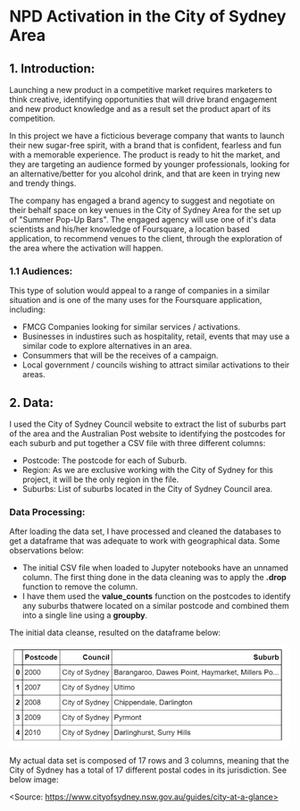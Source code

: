 # NPD Activation in the City of Sydney Area

## 1. Introduction:

Launching a new product in a competitive market requires marketers to think creative, identifying opportunities that will drive brand engagement and new product knowledge and as a result set the product apart of its competition. 

In this project we have a ficticious beverage company that wants to launch their new sugar-free spirit, with a brand that is confident, fearless and fun with a memorable experience. The product is ready to hit the market, and they are targeting an audience formed by younger professionals, looking for an alternative/better for you alcohol drink, and that are keen in trying new and trendy things.

The company has engaged a brand agency to suggest and negotiate on their behalf space on key venues in the City of Sydney Area for the set up of "Summer Pop-Up Bars". The engaged agency will use one of it's data scientists and his/her knowledge of Foursquare, a location based application, to recommend venues to the client, through the exploration of the area where the activation will happen. 

### 1.1 Audiences: 

This type of solution would appeal to a range of companies in a similar situation and is one of the many uses for the Foursquare application, including: 

<ul>
<li> FMCG Companies looking for similar services / activations.</li>
<li> Businesses in industires such as hospitality, retail, events that may use a similar code to explore alternatives in an area.</li>
<li> Consummers that will be the receives of a campaign.</li>
<li> Local government / councils wishing to attract similar activations to their areas.</li>
</ul>

## 2. Data: 

I used the City of Sydney Council website to extract the list of suburbs part of the area and the Australian Post website to identifying the postcodes for each suburb and put together a CSV file with three different columns: 

<ul>
<li> Postcode: The postcode for each of Suburb.</li>
<li> Region: As we are exclusive working with the City of Sydney for this project, it will be the only region in the file. </li>
<li> Suburbs: List of suburbs located in the City of Sydney Council area.</li>
</ul>


### Data Processing:

After loading the data set, I have processed and cleaned the databases to get a dataframe that was adequate to work with geographical data. Some observations below: 

<ul> 
  <li> The initial CSV file when loaded to Jupyter notebooks have an unnamed column. The first thing done in the data cleaning was to apply the <b> .drop</b> function to remove the column.</li>
  <li> I have them used the <b>value_counts</b> function on the postcodes to identify any suburbs thatwere located on a similar postcode and combined them into a single line using a <b>groupby</b>. </li>
</ul>

The initial data cleanse, resulted on the dataframe below: 

![](https://github.com/carolcosta1984/Coursera_Capstone/blob/master/Images/Data%20Set.PNG)




My actual data set is composed of 17 rows and 3 columns, meaning that the City of Sydney has a total of 17 different postal codes in its jurisdiction. See below image: <image has been placed on my GitHub document supplied.>


<Source: https://www.cityofsydney.nsw.gov.au/guides/city-at-a-glance>

